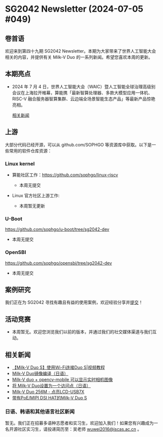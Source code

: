 # SG2042 Newsletter (2024-07-05 #049)

## 卷首语

欢迎来到第四十九期 SG2042 Newsletter。本期为大家带来了世界人工智能大会相关的内容，并提供有关 Milk-V Duo 的一系列新闻。希望您喜欢本周的更新。

## 本期亮点

+ 2024 年 7 月 4 日，世界人工智能大会（WAIC）暨人工智能全球治理高级别会议在上海拉开帷幕，算能携「最新智算处理器、多款大模型应用一体机、RISC-V 融合服务器智算集群、云边端全场景智能生态产品」等最新产品惊艳亮相。

  [相关新闻](https://mp.weixin.qq.com/s/X8U0nqC_3voiP4e9DAUGqA)

## 上游

大部分代码已经开源，可以从 github.com/SOPHGO 等资源库中获取。以下是一些常用的软件仓库资源：

### Linux kernel

+ 算能社区工作：https://github.com/sophgo/linux-riscv

  +  本周无提交

+ Linux 官方社区上游工作:

  + 本周暂无更新


### U-Boot

https://github.com/sophgo/u-boot/tree/sg2042-dev

+ 本周无提交

### OpenSBI

https://github.com/sophgo/opensbi/tree/sg2042-dev 

+ 本周无提交

## 案例研究

我们正在为 SG2042 寻找有趣且有益的使用案例，欢迎经验分享并[提交](https://github.com/sophgocommunity/SG2042-Newsletter/pulls)！

## 活动竞赛

+ 本周暂无。欢迎您浏览我们以前的版本，并通过我们的社交媒体渠道与我们互动。

## 相关新闻

+ [【Milk-V Duo S】使用Wi-Fi连接Duo S|视频教程][news-1]
+ [Milk-V Duo镜像编译（日语）][news-2]
+ [Milk-V duo + opencv-mobile 可以显示实时相机图像][news-3]
+ [将 Milk-V Duo设置为一个访问点（日语）][news-4]
+ [Milk-V Duo 256M - 点亮LCD-USB7X][news-5]
+ [带有PoE/MIPI DSI HAT的Milk-V Duo S][news-6]

[news-1]:https://www.bilibili.com/video/BV11r421T7Sk
[news-2]:https://community.milkv.io/t/duo/2314
[news-3]:https://x.com/n24bass/status/1808835542249021904
[news-4]:https://qiita.com/niwatori_chicken/items/54bef0d6630c4865a697
[news-5]:https://x.com/n24bass/status/1807322406689841240
[news-6]:https://x.com/MilkV_Official/status/1807293623748141372

### 日语、韩语和其他语言社区新闻

暂无。我们正在招募多语种志愿者和实习生，欢迎加入我们！如果您有兴趣成为一名开源社区实习生，请投递简历至：吴老师 [wuwei2016@iscas.ac.cn](mailto:wuwei2016@iscas.ac.cn) 。